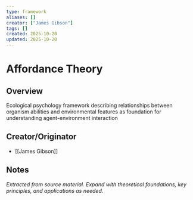 ```yaml
---
type: framework
aliases: []
creator: ["James Gibson"]
tags: []
created: 2025-10-20
updated: 2025-10-20
---
```


# Affordance Theory

## Overview

Ecological psychology framework describing relationships between organism abilities and environmental features as foundation for understanding agent-environment interaction

## Creator/Originator

- [[James Gibson]]

## Notes

*Extracted from source material. Expand with theoretical foundations, key principles, and applications as needed.*
